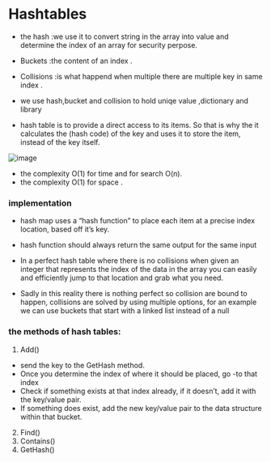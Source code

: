 # Hashtables

* the hash :we use it to convert string in the array into value and determine the index of an array for security perpose.

* Buckets :the content of an index . 

* Collisions :is what happend when multiple there are multiple key in same index .

* we use hash,bucket and collision to hold uniqe value ,dictionary and library

* hash table is to provide a direct access to its items. So that is why the it calculates the (hash code) of the key and uses it to store the item, instead of the key itself.

![image](https://i.imgur.com/bEIWPaQ.png)

* the complexity O(1) for time and for search O(n).
* the complexity O(1) for space . 

### implementation 

* hash map uses a “hash function” to place each item at a precise index location, based off it’s key.

* hash function should always return the same output for the same input
* In a perfect hash table where there is no collisions when given an integer that represents the index of the data in the array you can easily and efficiently jump to that location and grab what you need.

* Sadly in this reality there is nothing perfect so collision are bound to happen, collisions are solved by using multiple options, for an example we can use buckets that start with a linked list instead of a null

###  the methods of hash tables:
1) Add()
 
* send the key to the GetHash method.
* Once you determine the index of where it should be placed, go -to that index
* Check if something exists at that index already, if it doesn’t, add it with the key/value pair.
* If something does exist, add the new key/value pair to the data structure within that bucket.
2) Find()
3) Contains() 
4) GetHash() 
